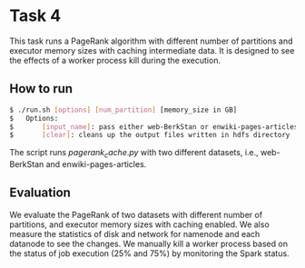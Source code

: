 # Task 4
This task runs a PageRank algorithm with different number of partitions and executor memory sizes with caching intermediate data.
It is designed to see the effects of a worker process kill during the execution.

## How to run
```bash
$ ./run.sh [options] [num_partition] [memory_size in GB]
$ 	Options: 
$	    [input_name]: pass either web-BerkStan or enwiki-pages-articles
$	    [clear]: cleans up the output files written in hdfs directory
```
The script runs $pagerank_cache.py$ with two different datasets, i.e., web-BerkStan and enwiki-pages-articles.

## Evaluation
We evaluate the PageRank of two datasets with different number of partitions, and executor memory sizes with caching enabled.
We also measure the statistics of disk and network for namenode and each datanode to see the changes.
We manually kill a worker process based on the status of job execution (25% and 75%) by monitoring the Spark status.
